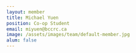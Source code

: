 ```yaml
---
layout: member
title: Michael Yuen
position: Co-op Student
email: miyuen@bccrc.ca
image: /assets/images/team/default-member.jpg
alum: false
---
```


